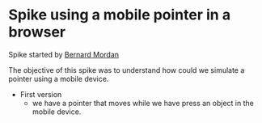 Spike using a mobile pointer in a browser
==========================================

Spike started by [Bernard Mordan](https://github.com/bmordan)

The objective of this spike was to understand how could we simulate a pointer using a mobile device.<br/>

- First version
	 - we have a pointer that moves while we have press an object in the mobile device.
